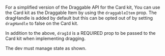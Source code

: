 For a simplified version of the Draggable API for the Card kit, You can use the Card kit as the Draggable Item by using the `draggableItem` prop. The dragHandle is added by default but this can be opted out of by setting `dragHandle` to false on the Card kit. 

In addition to the above, `dragId` is a REQUIRED prop to be passed to the Card kit when implementing dragging.

The dev must manage state as shown.